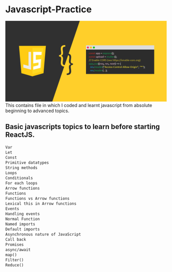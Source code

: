 # Javascript-Practice
![](/Preview.png)
This contains file in which I coded and learnt javascript from absolute beginning to advanced topics.
## Basic javascripts topics to learn before starting ReactJS.
```
Var
Let 
Const
Primitive datatypes
String methods
Loops 
Conditionals
For each loops
Arrow functions
Functions
Functions vs Arrow functions
Lexical this in Arrow functions
Events
Handling events
Normal Function
Named imports
Default imports
Asynchronous nature of JavaScript
Call back
Promises
async/await
map()
Filter()
Reduce()
```




